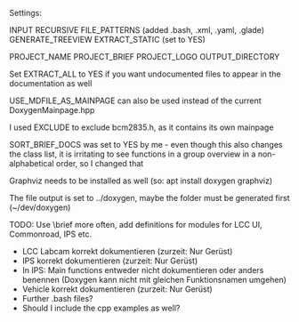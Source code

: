 Settings:

INPUT
RECURSIVE
FILE_PATTERNS (added .bash, .xml, .yaml, .glade)
GENERATE_TREEVIEW
EXTRACT_STATIC (set to YES)

PROJECT_NAME
PROJECT_BRIEF
PROJECT_LOGO
OUTPUT_DIRECTORY

Set EXTRACT_ALL to YES if you want undocumented files to appear in the documentation as well

USE_MDFILE_AS_MAINPAGE can also be used instead of the current DoxygenMainpage.hpp

I used EXCLUDE to exclude bcm2835.h, as it contains its own mainpage

SORT_BRIEF_DOCS was set to YES by me - even though this also changes the class list, it is irritating to see functions in a group overview in a non-alphabetical order, so I changed that

Graphviz needs to be installed as well
(so: apt install doxygen graphviz)

The file output is set to ../doxygen, maybe the folder must be generated first (~/dev/doxygen)

TODO: Use \brief more often, add definitions for modules for LCC UI, Commonroad, IPS etc.
- LCC Labcam korrekt dokumentieren (zurzeit: Nur Gerüst)
- IPS korrekt dokumentieren (zurzeit: Nur Gerüst)
- In IPS: Main functions entweder nicht dokumentieren oder anders benennen (Doxygen kann nicht mit gleichen Funktionsnamen umgehen)
- Vehicle korrekt dokumentieren (zurzeit: Nur Gerüst)
- Further .bash files? 
- Should I include the cpp examples as well?